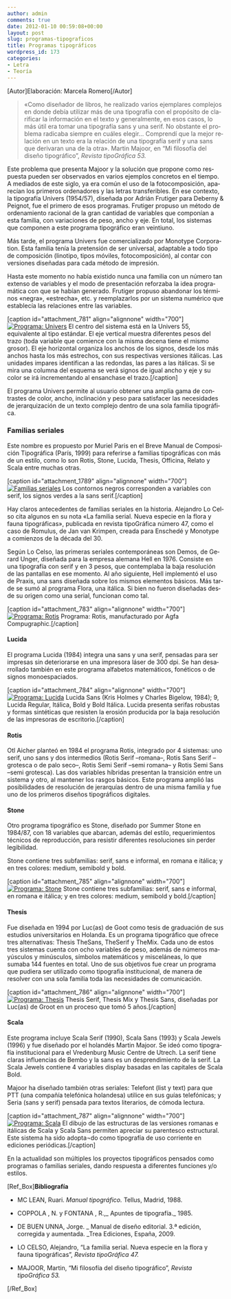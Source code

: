 ```yaml
---
author: admin
comments: true
date: 2012-01-10 00:59:08+00:00
layout: post
slug: programas-tipograficos
title: Programas tipográficos
wordpress_id: 173
categories:
- Letra
- Teoría
---
```


[Autor]Elaboración: Marcela Romero[/Autor]


> «Co­mo di­se­ña­dor de li­bros, he rea­li­za­do va­rios ejem­pla­res com­ple­jos en don­de de­bía uti­li­zar más de una ti­po­gra­fía con el pro­pó­si­to de cla­ri­ficar la in­for­ma­ción en el tex­to y ge­ne­ral­men­te, en esos ca­sos, lo más útil era to­mar una ti­po­gra­fía sans y una se­rif. No obs­tan­te el pro­ble­ma ra­di­ca­ba siem­pre en cuá­les ele­gir... Com­pren­dí que la me­jor re­la­ción en un tex­to era la re­la­ción de una ti­po­gra­fía se­rif y una sans que de­ri­va­ran una de la otra». Mar­tin Ma­joor, en “Mi filosofía del diseño tipográfico”, _Revista tipoGráfica 53._


Es­te pro­ble­ma que pre­sen­ta Ma­joor y la so­lu­ción que pro­po­ne co­mo res­pues­ta pueden ser observados en va­rios ejem­plos concretos en el tiempo. A me­dia­dos de es­te si­glo, ya era co­mún el uso de la fo­to­com­po­si­ción, apa­re­cían los pri­me­ros or­de­na­do­res y las le­tras trans­fe­ri­bles. En ese con­tex­to, la ti­po­gra­fía Uni­vers (1954/57), di­se­ña­da por Adrián Fru­ti­ger pa­ra De­berny & Peig­not, fue el pri­me­ro de esos programas. Fru­ti­ger pro­pu­so un mé­to­do de or­de­na­mien­to ra­cio­nal de la gran can­ti­dad de va­ria­bles que com­po­nían a es­ta fa­mi­lia, con va­ria­cio­nes de pe­so, an­cho y eje. En total, los sistemas que com­po­nen a es­te pro­gra­ma ti­po­grá­fi­co eran veintiuno.

Más tar­de, el pro­gra­ma Uni­vers fue co­mer­cia­li­za­do por Mo­noty­pe Cor­po­ra­tion. Es­ta fa­mi­lia te­nía la pretensión de ser uni­ver­sal, adap­ta­ble a to­do ti­po de com­po­si­ción (li­no­ti­po, ti­pos mó­vi­les, fo­to­com­po­si­ción), al contar con ver­sio­nes di­se­ña­das pa­ra ca­da mé­to­do de im­pre­sión.

Has­ta es­te mo­men­to no ha­bía exis­ti­do nun­ca una fa­mi­lia con un nú­me­ro tan ex­ten­so de va­ria­bles y el mo­do de pre­sen­ta­ción re­for­za­ba la idea pro­gra­má­ti­ca con que se ha­bían ge­ne­ra­do. Fru­ti­ger pro­pu­so aban­do­nar los tér­mi­nos «ne­gra», «es­tre­cha», etc. y reem­pla­zar­los por un sis­te­ma nu­mé­ri­co que es­ta­ble­cía las re­la­cio­nes en­tre las va­ria­bles.

[caption id="attachment_781" align="alignnone" width="700"][![Programa: Univers](http://www.oert.org/wp-content/uploads/2012/07/T06B_01-programa_univers.jpg)](http://www.oert.org/wp-content/uploads/2012/07/T06B_01-programa_univers.jpg) El centro del sistema está en la Univers 55, equivalente al tipo estándar. El eje vertical muestra diferentes pesos del trazo (toda variable que comience con la misma decena tiene el mismo grosor). El eje horizontal organiza los anchos de los signos, desde los más anchos hasta los más estrechos, con sus respectivas versiones itálicas. Las unidades impares identifican a las redondas, las pares a las itálicas. Si se mira una columna del esquema se verá signos de igual ancho y eje y su color se irá incrementando al ensanchase el trazo.[/caption]

El pro­gra­ma Uni­vers per­mi­te al usua­rio ob­te­ner una am­plia ga­ma de con­tras­tes de co­lor, an­cho, in­cli­na­ción y pe­so pa­ra sa­tis­fa­cer las ne­ce­si­da­des de je­rar­qui­za­ción de un tex­to com­ple­jo den­tro de una so­la fa­mi­lia ti­po­grá­fi­ca.


### Fa­mi­lias se­ria­les


Es­te nom­bre es pro­pues­to por Mu­riel Pa­ris en el Bre­ve Ma­nual de Com­po­si­ción Ti­po­grá­fi­ca (Pa­rís, 1999) pa­ra re­fe­rir­se a fa­mi­lias ti­po­grá­fi­cas con más de un es­ti­lo, co­mo lo son Ro­tis, Sto­ne, Lu­ci­da, The­sis, Of­fi­ci­na, Relato y Sca­la en­tre mu­chas otras.

[caption id="attachment_1789" align="alignnone" width="700"][![Familias seriales](http://www.oert.org/wp-content/uploads/2012/01/T06B_02-familias_seriales1.jpg)](http://www.oert.org/wp-content/uploads/2012/01/T06B_02-familias_seriales1.jpg) Los contornos negros corresponden a variables con serif, los signos verdes a la sans serif.[/caption]

Hay cla­ros an­te­ce­den­tes de fa­mi­lias se­ria­les en la his­to­ria. Ale­jan­dro Lo Cel­so ci­ta al­gu­nos en su no­ta «La fa­mi­lia se­rial. Nue­va es­pe­cie en la flo­ra y fau­na ti­po­grá­fi­cas», pu­bli­ca­da en re­vis­ta ti­po­Grá­fi­ca nú­me­ro 47, co­mo el ca­so de Ro­mu­lus, de Jan van Krim­pen, crea­da pa­ra Ens­che­dé y Mo­noty­pe a co­mien­zos de la dé­ca­da del 30.

Se­gún Lo Cel­so, las pri­me­ras se­ria­les con­tem­po­rá­neas son De­mos, de Ge­rard Un­ger, di­se­ña­da pa­ra la em­pre­sa ale­ma­na Hell en 1976. Consiste en una ti­po­gra­fía con se­rif y en 3 pe­sos, que con­tem­pla­ba la ba­ja re­so­lu­ción de las pan­ta­llas en ese mo­men­to. Al año si­guien­te, Hell im­ple­men­tó el uso de Pra­xis, una sans di­se­ña­da so­bre los mis­mos ele­men­tos bá­si­cos. Más tar­de se su­mó al pro­gra­ma Flora, una itá­li­ca. Si bien no fue­ron di­se­ña­das des­de su ori­gen co­mo una se­rial, fun­cio­nan co­mo tal.

[caption id="attachment_783" align="alignnone" width="700"][![Programa: Rotis](http://www.oert.org/wp-content/uploads/2012/07/T06B_03-programa_hamburge.jpg)](http://www.oert.org/wp-content/uploads/2012/07/T06B_03-programa_hamburge.jpg) Programa: Rotis, manufacturado por Agfa Compugraphic.[/caption]


#### Lu­ci­da


El pro­gra­ma Lu­ci­da (1984) in­te­gra una sans y una se­rif, pen­sa­das pa­ra ser im­pre­sas sin deteriorarse en una im­pre­so­ra lá­ser de 300 dpi. Se han de­sa­rro­lla­do tam­bién en es­te pro­gra­ma al­fa­be­tos ma­te­má­ti­cos, fo­né­ti­cos o de sig­nos mo­noes­pa­cia­dos.

[caption id="attachment_784" align="alignnone" width="700"][![Programa: Lucida](http://www.oert.org/wp-content/uploads/2012/07/T06B_04-programa_lucida.jpg)](http://www.oert.org/wp-content/uploads/2012/07/T06B_04-programa_lucida.jpg) Lucida Sans (Kris Holmes y Charles Bigelow, 1984); 9, Lucida Regular, Itálica, Bold y Bold Itálica. Lucida presenta serifas robustas y formas sintéticas que resisten la erosión producida por la baja resolución de las impresoras de escritorio.[/caption]


#### Ro­tis


Otl Ai­cher plan­teó en 1984 el pro­gra­ma Ro­tis, in­te­gra­do por 4 sis­te­mas: uno se­rif, uno sans y dos in­ter­me­dios (Ro­tis Se­rif –ro­ma­na–, Ro­tis Sans Se­rif –gro­tes­ca o de pa­lo se­co–, Ro­tis Se­mi Se­rif –se­mi ro­ma­na– y Ro­tis Se­mi Sans –se­mi gro­tes­ca). Las dos va­ria­bles hí­bri­das pre­sen­tan la tran­si­ción en­tre un sis­te­ma y otro, al mantener los ras­gos bá­si­cos. Es­te pro­gra­ma am­plió las po­si­bi­li­da­des de re­so­lu­ción de je­rar­quías den­tro de una mis­ma fa­mi­lia y fue uno de los pri­me­ros di­se­ños ti­po­grá­fi­cos di­gi­ta­les.


#### Sto­ne


Otro pro­gra­ma ti­po­grá­fi­co es Sto­ne, di­se­ña­do por Sum­mer Sto­ne en 1984/87, con 18 va­ria­bles que abar­can, ade­más del es­ti­lo, re­que­ri­mien­tos téc­ni­cos de re­pro­duc­ción, pa­ra re­sis­tir di­fe­ren­tes re­so­lu­cio­nes sin per­der le­gi­bi­li­dad.

Sto­ne con­tie­ne tres sub­fa­mi­lias: se­rif, sans e in­for­mal, en ro­ma­na e itá­li­ca; y en tres co­lo­res: me­dium, se­mi­bold y bold.

[caption id="attachment_785" align="alignnone" width="700"][![Programa: Stone](http://www.oert.org/wp-content/uploads/2012/07/T06B_05-programa_stone.jpg)](http://www.oert.org/wp-content/uploads/2012/07/T06B_05-programa_stone.jpg) Stone contiene tres subfamilias: serif, sans e informal, en romana e itálica; y en tres colores: medium, semibold y bold.[/caption]


#### The­sis


Fue di­se­ña­da en 1994 por Lu­c(as) de Goot co­mo te­sis de gra­dua­ción de sus es­tu­dios uni­ver­si­ta­rios en Ho­lan­da. Es un pro­gra­ma ti­po­grá­fi­co que ofre­ce tres al­ter­na­ti­vas: The­sis The­Sans, The­Se­rif y The­Mix. Ca­da uno de es­tos tres sis­te­mas cuen­ta con ocho va­ria­bles de pe­so, ade­más de nú­me­ros ma­yús­cu­los y mi­nús­cu­los, sím­bo­los ma­te­má­ti­cos y misceláneas, lo que sumaba 144 fuen­tes en to­tal. Uno de sus ob­je­ti­vos fue crear un pro­gra­ma que pu­die­ra ser uti­li­za­do co­mo ti­po­gra­fía ins­ti­tu­cio­nal, de manera de resolver con una so­la fa­mi­lia to­da las ne­ce­si­da­des de co­mu­ni­ca­ción.

[caption id="attachment_786" align="alignnone" width="700"][![Programa: Thesis](http://www.oert.org/wp-content/uploads/2012/07/T06B_06-programa_thesis.jpg)](http://www.oert.org/wp-content/uploads/2012/07/T06B_06-programa_thesis.jpg) Thesis Serif, Thesis Mix y Thesis Sans, diseñadas por Luc(as) de Groot en un proceso que tomó 5 años.[/caption]


#### Sca­la


Es­te pro­gra­ma in­clu­ye Sca­la Se­rif (1990), Sca­la Sans (1993) y Sca­la Je­wels (1996) y fue di­se­ña­do por el ho­lan­dés Mar­tin Ma­joor. Se ideó co­mo ti­po­gra­fía ins­ti­tu­cio­nal pa­ra el Vre­den­burg Mu­sic Cen­tre de Utrech. La se­rif tie­ne cla­ras in­fluen­cias de Bem­bo y la sans es un des­pren­di­mien­to de la se­rif. La Sca­la Je­wels con­tie­ne 4 va­ria­bles dis­play ba­sa­das en las ca­pi­ta­les de Sca­la Bold.

Ma­joor ha di­se­ña­do también otras se­ria­les: Te­le­font (list y text) pa­ra que PTT (una com­pa­ñía te­le­fó­ni­ca ho­lan­de­sa) uti­li­ce en sus guías te­le­fó­ni­cas; y Se­ria (sans y se­rif) pen­sa­da pa­ra tex­tos li­te­ra­rios, de có­mo­da lec­tu­ra.

[caption id="attachment_787" align="alignnone" width="700"][![Programa: Scala](http://www.oert.org/wp-content/uploads/2012/07/T06B_07-programa_scala.jpg)](http://www.oert.org/wp-content/uploads/2012/07/T06B_07-programa_scala.jpg) El dibujo de las estructuras de las versiones romanas e itálicas de Scala y Scala Sans permiten apreciar su parentesco estructural. Este sistema ha sido adopta¬do como tipografía de uso corriente en ediciones periódicas.[/caption]

En la actualidad son múltiples los proyectos tipográficos pensados como programas o familias seriales, dando respuesta a diferentes funciones y/o estilos.

[Ref_Box]**Bibliografía**



	
  * MC LEAN, Ruari. _Manual tipográfico._ Tellus, Madrid, 1988.

	
  * COPPOLA , N. y FONTANA , R.,_ Apuntes de tipografía._ 1985.

	
  * DE BUEN UNNA, Jorge. _ Manual de diseño editorial. 3.ª edición, corregida y aumentada. _Trea Ediciones, España, 2009.

	
  * LO CELSO, Alejandro, “La familia serial. Nueva especie en la flora y fauna tipográficas”, _Revista tipoGráfica 47._

	
  * MAJOOR, Martin, “Mi filosofía del diseño tipográfico”, _Revista tipoGráfica 53._


[/Ref_Box]
